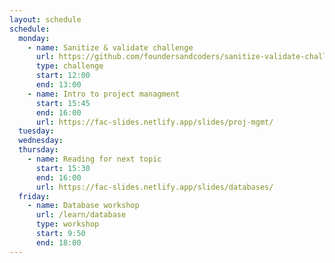 ```yaml
---
layout: schedule
schedule:
  monday:
    - name: Sanitize & validate challenge
      url: https://github.com/foundersandcoders/sanitize-validate-challenge
      type: challenge
      start: 12:00
      end: 13:00
    - name: Intro to project managment
      start: 15:45
      end: 16:00
      url: https://fac-slides.netlify.app/slides/proj-mgmt/
  tuesday:
  wednesday:
  thursday:
    - name: Reading for next topic
      start: 15:30
      end: 16:00
      url: https://fac-slides.netlify.app/slides/databases/
  friday:
    - name: Database workshop
      url: /learn/database
      type: workshop
      start: 9:50
      end: 18:00
---
```

